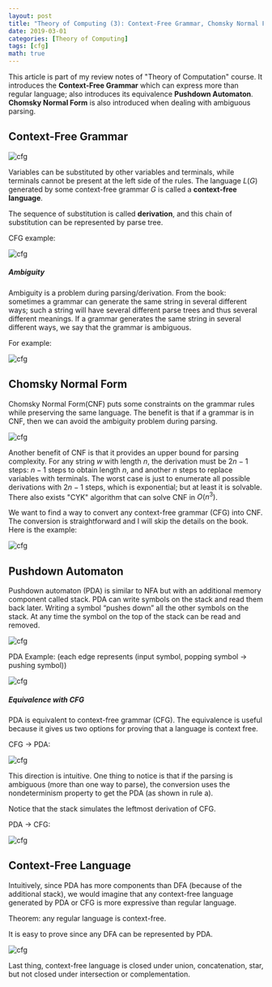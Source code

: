 ```yaml
---
layout: post
title: "Theory of Computing (3): Context-Free Grammar, Chomsky Normal Form and Pushdown Automaton"
date: 2019-03-01
categories: [Theory of Computing]
tags: [cfg]
math: true
---
```


This article is part of my review notes of "Theory of Computation" course. It introduces the **Context-Free Grammar** which can express more than regular language; also introduces its equivalence **Pushdown Automaton**. **Chomsky Normal Form** is also introduced when dealing with ambiguous parsing.

## Context-Free Grammar

![cfg](/assets/img/legacy/cfg.png)

Variables can be substituted by other variables and terminals, while terminals cannot be present at the left side of the rules. The language $L(G)$ generated by some context-free grammar $G$ is called a **context-free language**.

The sequence of substitution is called **derivation**, and this chain of substitution can be represented by parse tree.

CFG example:

![cfg](/assets/img/legacy/cfg2.png)

##### Ambiguity

Ambiguity is a problem during parsing/derivation. From the book: sometimes a grammar can generate the same string in several different ways; such a string will have several different parse trees and thus several different meanings. If a grammar generates the same string in several different ways, we say that the grammar is ambiguous.

For example:

![cfg](/assets/img/legacy/cfg3.png)

## Chomsky Normal Form

Chomsky Normal Form(CNF) puts some constraints on the grammar rules while preserving the same language. The benefit is that if a grammar is in CNF, then we can avoid the ambiguity problem during parsing.

![cfg](/assets/img/legacy/cfg4.png)

Another benefit of CNF is that it provides an upper bound for parsing complexity. For any string $w$ with length $n$, the derivation must be $2n-1$ steps: $n-1$ steps to obtain length $n$, and another $n$ steps to replace variables with terminals. The worst case is just to enumerate all possible derivations with $2n-1$ steps, which is exponential; but at least it is solvable. There also exists "CYK" algorithm that can solve CNF in $O(n^3)$.

We want to find a way to convert any context-free grammar (CFG) into CNF. The conversion is straightforward and I will skip the details on the book. Here is the example:

![cfg](/assets/img/legacy/cfg5.png)

## Pushdown Automaton

Pushdown automaton (PDA) is similar to NFA but with an additional memory component called stack. PDA can write symbols on the stack and read them back later. Writing a symbol “pushes down” all the other symbols on the stack. At any time the symbol on the top of the stack can be read and removed.

![cfg](/assets/img/legacy/cfg6.png)

PDA Example: (each edge represents (input symbol, popping symbol -> pushing symbol))

![cfg](/assets/img/legacy/cfg7.png)

##### Equivalence with CFG

PDA is equivalent to context-free grammar (CFG). The equivalence is useful because it gives us two options for proving that a language is context free.

CFG $\to$ PDA:

![cfg](/assets/img/legacy/cfg8.png)

This direction is intuitive. One thing to notice is that if the parsing is ambiguous (more than one way to parse), the conversion uses the nondeterminism property to get the PDA (as shown in rule a).

Notice that the stack simulates the leftmost derivation of CFG.

PDA $\to$ CFG:

![cfg](/assets/img/legacy/cfg9.png)

## Context-Free Language

Intuitively, since PDA has more components than DFA (because of the additional stack), we would imagine that any context-free language generated by PDA or CFG is more expressive than regular language.

Theorem: any regular language is context-free.

It is easy to prove since any DFA can be represented by PDA.

![cfg](/assets/img/legacy/cfg10.png)

Last thing, context-free language is closed under union, concatenation, star, but not closed under intersection or complementation.
